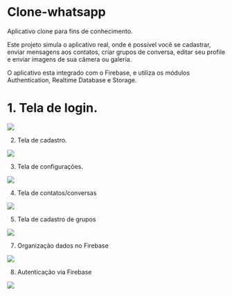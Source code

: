 # Clone-whatsapp

Aplicativo clone para fins de conhecimento.

Este projeto simula o aplicativo real, onde é possível você se cadastrar, enviar mensagens aos contatos, criar grupos de conversa, editar seu profile e enviar imagens de sua câmera ou galeria.

O aplicativo esta integrado com o Firebase, e utiliza os módulos Authentication, Realtime Database e Storage.


# 1. Tela de login.

![](app/imagens/wtsLogin.png)

2. Tela de cadastro.

![](app/imagens/wtsCadastro.png)

3. Tela de configurações.

![](app/imagens/wtsConfiguracoes.png)

4. Tela de contatos/conversas

![](app/imagens/wtsContatos.png)

5. Tela de cadastro de grupos

![](app/imagens/wtsGrupos.png)

7. Organização dados no Firebase

![](app/imagens/wtsFirebase1.png)

8. Autenticação via Firebase

![](app/imagens/wtsFirebase2.png)
